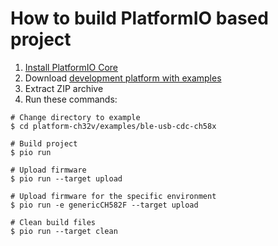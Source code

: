 How to build PlatformIO based project
=====================================

1. [Install PlatformIO Core](https://docs.platformio.org/page/core.html)
2. Download [development platform with examples](https://github.com/Community-PIO-CH32V/platform-ch32v/archive/develop.zip)
3. Extract ZIP archive
4. Run these commands:

```shell
# Change directory to example
$ cd platform-ch32v/examples/ble-usb-cdc-ch58x

# Build project
$ pio run

# Upload firmware
$ pio run --target upload

# Upload firmware for the specific environment
$ pio run -e genericCH582F --target upload

# Clean build files
$ pio run --target clean
```
